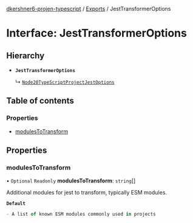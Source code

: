 [dkershner6-projen-typescript](../README.md) / [Exports](../modules.md) / JestTransformerOptions

# Interface: JestTransformerOptions

## Hierarchy

- **`JestTransformerOptions`**

  ↳ [`Node20TypeScriptProjectJestOptions`](Node20TypeScriptProjectJestOptions.md)

## Table of contents

### Properties

- [modulesToTransform](JestTransformerOptions.md#modulestotransform)

## Properties

### modulesToTransform

• `Optional` `Readonly` **modulesToTransform**: `string`[]

Additional modules for jest to transform, typically ESM modules.

**`Default`**

```ts
- A list of known ESM modules commonly used in projects
```
